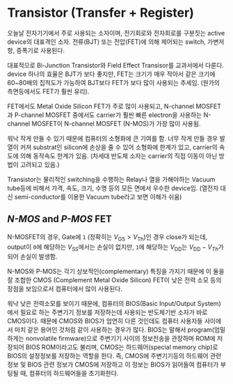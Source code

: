 # Transistor (Transfer + Register)

오늘날 전자기기에서 주로 사용되는 소자이며, 전기회로와 전자회로를 구분짓는 active device의 대표격인 소자. 전류(BJT) 또는 전압(FET)에 의해 제어되는 switch, 가변저항, 증폭기로 사용된다.

대표적으로 Bi-Junction Transistor와 Field Effect Transisor를 교과서에서 다룬다. device 하나의 효율은 BJT가 보다 좋지만, FET는 크기가 매우 작아서 같은 크기에 60~80배의 집적도가 가능하여 BJT보다 FET가 보다 많이 사용되는 추세임. (원가의 측면등에서도 FET가 훨씬 유리).

FET에서도 Metal Oxide Silicon FET가 주로 많이 사용되고, N-channel MOSFET과 P-channel MOSFET 중에서도 carrier가 훨씬 빠른 electron을 사용하는 N-channel MOSFET이 N-channel MOSFET (N-MOS)가 가장 많이 사용됨.

워낙 작게 만들 수 있기 때문에 컴퓨터의 소형화에 큰 기여를 함. 너무 작게 만들 경우 발열이 커져 substrat인 silicon에 손상을 줄 수 있어 소형화에 한계가 있고, carrier의 속도에 의해 동작속도 한계가 있음. (차세대 반도체 소자는 carrier의 직접 이동이 아닌 방법이 고려되고 있음.)

Transistor는 물리적인 switching을 수행하는 Relay나 열을 가해야하는 Vacuum tube등에 비해서 가격, 속도, 크기, 수명 등의 모든 면에서 우수한 device임. (열전자 대신 semi-conductor를 이용한 Vacuum tube라고 보면 이해가 쉬움)

## *N-MOS* and *P-MOS* FET

N-MOSFET의 경우, Gate에 `1` (정확히는 $V_\text{GS} > V_\text{Th}$)인 경우 close가 되는데, output이 `0`에 해당하는 $V_\text{SS}$에서는 손실이 없지만, `1`에 해당하는 $V_\text{DD}$는 $V_\text{DD}-V_{Th}$가 되어 손실이 발생함.

N-MOS와 P-MOS는 각기 상보적인(complementary) 특징을 가지기 때문에 이 둘을 잘 조합한 CMOS (Complement Metal Oxide Silicon) FET이 낮은 전력 소모 등의 장점을 보임으로서 컴퓨터에서 많이 사용된다.

워낙 낮은 전력소모를 보이기 때문에, 컴퓨터의 BIOS(Basic Input/Output System)에서 필요로 하는 주변기기 정보를 저장하는데 사용되는 반도체기반 소자가 바로 CMOS이다. 때문에 CMOS와 BIOS가 엄연히 다른 것인데도 컴퓨터 사용자들 사이에서 마치 같은 용어인 것처럼 같이 사용하는 경우가 많다. BIOS는 말해서 program(엄밀하게는 nonvolatile firmware)으로 주변기기 사이의 정보전송을 관장하며 ROM에 저장되어 BIOS ROM이라고도 불리며, CMOS는 하드웨어(special memory chip)로 BIOS의 설정정보를 저장하는 역할을 한다. 즉, CMOS에 주변기기등의 하드웨어 관련 정보 및 BIOS 관련 정보가 CMOS에 저장하고 이 정보는 BIOS가 읽어들여 컴퓨터가 부팅될 때, 컴퓨터의 하드웨어들을 초기화한다.